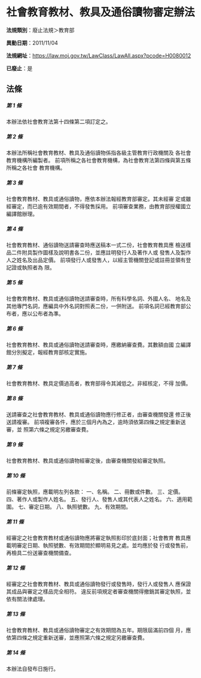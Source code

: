 # 社會教育教材、教具及通俗讀物審定辦法

**法規類別**：廢止法規＞教育部

**異動日期**：2011/11/04  

**法規網址**：https://law.moj.gov.tw/LawClass/LawAll.aspx?pcode=H0080012

**已廢止**：是



## 法條
##### 第 1 條
本辦法依社會教育法第十四條第二項訂定之。

##### 第 2 條
本辦法所稱社會教育教材、教具及通俗讀物係指各級主管教育行政機關及
各社會教育機構所編製者。
前項所稱之各社會教育機構，為社會教育法第四條與第五條所稱之各社會
教育機構。

##### 第 3 條
社會教育教材、教具或通俗讀物，應依本辦法報經教育部審定。其未經審
定或雖經審定，而已逾有效期間者，不得發售採用。
前項審查業務，由教育部授權國立編譯館辦理。

##### 第 4 條
社會教育教材、通俗讀物送請審查時應送稿本一式二份，社會教育教具應
檢送樣品二件附具製作圖樣及說明書各二份，並應註明發行人及著作人或
發售人及製作人之姓名及出品定價。
前項發行人或發售人，以經主管機關登記或註冊並領有登記證或執照者為
限。

##### 第 5 條
社會教育教材、教具或通俗讀物送請審查時，所有科學名詞、外國人名、
地名及其他專門名詞，應編具中外名詞對照表二份，一併附送。
前項名詞已經教育部公布者，應以公布者為準。

##### 第 6 條
社會教育教材、教具或通俗讀物送請審查時，應繳納審查費。其數額由國
立編譯館分別擬定，報經教育部核定實施。

##### 第 7 條
社會教育教材、教具定價過高者，教育部得令其減低之。非經核定，不得
加價。

##### 第 8 條
送請審查之社會教育教材、教具或通俗讀物應行修正者，由審查機關發還
修正後送請複審。
前項複審各件，應於三個月內為之，逾時須依第四條之規定重新送審，並
照第六條之規定另繳審查費。

##### 第 9 條
社會教育教材、教具或通俗讀物經審定後，由審查機關發給審定執照。

##### 第 10 條
前條審定執照，應載明左列各款：
一、名稱。
二、冊數或件數。
三、定價。
四、著作人或製作人姓名。
五、發行人、發售人或其代表人之姓名。
六、適用範圍。
七、審定日期。
八、執照號數。
九、有效期間。


##### 第 11 條
經審定之社會教育教材或通俗讀物應將審定執照影印於底封面；社會教育
教具應載明審定日期、執照號數、有效期間於顯明易見之處。並均應於發
行或發售前，再檢具二份送審查機關備查。

##### 第 12 條
經審定之社會教育教材、教具或通俗讀物發行或發售時，發行人或發售人
應保證其成品與審定之樣品完全相符。
違反前項規定者審查機關得撤銷其審定執照，並依有關法律處理。

##### 第 13 條
社會教育教材、教具或通俗讀物審定之有效期間為五年。期限屆滿前四個
月，應依第四條之規定重新送審，並應照第六條之規定另繳審查費。

##### 第 14 條
本辦法自發布日施行。


